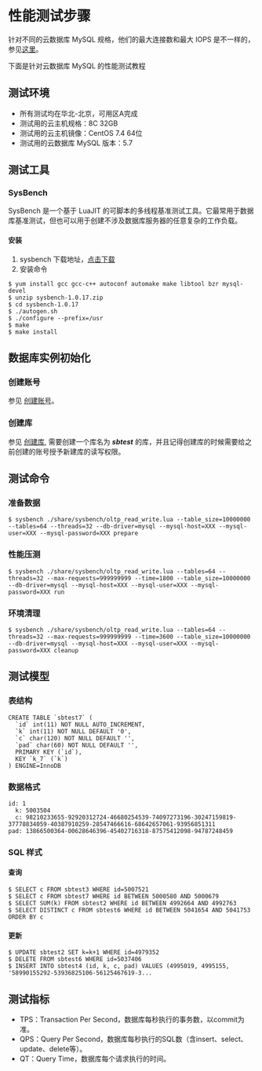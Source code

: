 # 性能测试步骤
针对不同的云数据库 MySQL 规格，他们的最大连接数和最大 IOPS 是不一样的，参见[这里](../Introduction/Specifications/MySQL-Specifications.md)。

下面是针对云数据库 MySQL 的性能测试教程

## 测试环境
* 所有测试均在华北-北京，可用区A完成
* 测试用的云主机规格：8C 32GB
* 测试用的云主机镜像：CentOS 7.4 64位
* 测试用的云数据库 MySQL 版本：5.7

## 测试工具
### SysBench
SysBench 是一个基于 LuaJIT 的可脚本的多线程基准测试工具。它最常用于数据库基准测试，但也可以用于创建不涉及数据库服务器的任意复杂的工作负载。

#### 安装
1. sysbench 下载地址，[点击下载](https://github.com/akopytov/sysbench/archive/1.0.17.zip)
2. 安装命令

```
$ yum install gcc gcc-c++ autoconf automake make libtool bzr mysql-devel
$ unzip sysbench-1.0.17.zip
$ cd sysbench-1.0.17
$ ./autogen.sh
$ ./configure --prefix=/usr
$ make
$ make install
```

## 数据库实例初始化
### 创建账号
参见 [创建账号](../Operation-Guide/Account/Create-Account/MySQL-Create-Account.md)。

### 创建库
参见 [创建库](../Operation-Guide/Database-Management/Create-Database.md), 需要创建一个库名为 ***sbtest*** 的库，并且记得创建库的时候需要给之前创建的账号授予新建库的读写权限。

## 测试命令
### 准备数据

```
$ sysbench ./share/sysbench/oltp_read_write.lua --table_size=10000000 --tables=64 --threads=32 --db-driver=mysql --mysql-host=XXX --mysql-user=XXX --mysql-password=XXX prepare
```

### 性能压测

```
$ sysbench ./share/sysbench/oltp_read_write.lua --tables=64 --threads=32 --max-requests=999999999 --time=1800 --table_size=10000000  --db-driver=mysql --mysql-host=XXX --mysql-user=XXX --mysql-password=XXX run
```

### 环境清理

```
$ sysbench ./share/sysbench/oltp_read_write.lua --tables=64 --threads=32 --max-requests=999999999 --time=3600 --table_size=10000000  --db-driver=mysql --mysql-host=XXX --mysql-user=XXX --mysql-password=XXX cleanup
```

## 测试模型
### 表结构

```
CREATE TABLE `sbtest7` (
  `id` int(11) NOT NULL AUTO_INCREMENT,
  `k` int(11) NOT NULL DEFAULT '0',
  `c` char(120) NOT NULL DEFAULT '',
  `pad` char(60) NOT NULL DEFAULT '',
  PRIMARY KEY (`id`),
  KEY `k_7` (`k`)
) ENGINE=InnoDB
```

### 数据格式

```
id: 1
  k: 5003504
  c: 98210233655-92920312724-46680254539-74097273196-30247159819-37778834059-40387910259-28547466616-68642657061-93956851311
pad: 13866500364-00628646396-45402716318-87575412098-94787248459
```

### SQL 样式
#### 查询

```
$ SELECT c FROM sbtest3 WHERE id=5007521
$ SELECT c FROM sbtest7 WHERE id BETWEEN 5000580 AND 5000679
$ SELECT SUM(k) FROM sbtest2 WHERE id BETWEEN 4992664 AND 4992763
$ SELECT DISTINCT c FROM sbtest6 WHERE id BETWEEN 5041654 AND 5041753 ORDER BY c
```

#### 更新

```
$ UPDATE sbtest2 SET k=k+1 WHERE id=4979352
$ DELETE FROM sbtest6 WHERE id=5037406
$ INSERT INTO sbtest4 (id, k, c, pad) VALUES (4995019, 4995155, '58990155292-53936825106-56125467619-3...
``` 

## 测试指标
* TPS：Transaction Per Second，数据库每秒执行的事务数，以commit为准。
* QPS：Query Per Second，数据库每秒执行的SQL数（含insert、select、update、delete等）。
* QT：Query Time，数据库每个请求执行的时间。
